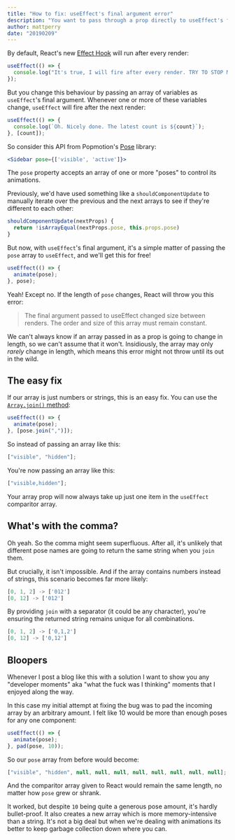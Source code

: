 ```yaml
---
title: "How to fix: useEffect's final argument error"
description: "You want to pass through a prop directly to useEffect's final argument, but React has other ideas."
author: mattperry
date: "20190209"
---
```


By default, React's new [Effect Hook](https://reactjs.org/docs/hooks-effect.html) will run after every render:

```jsx
useEffect(() => {
  console.log("It's true, I will fire after every render. TRY TO STOP ME");
});
```

But you change this behaviour by passing an array of variables as `useEffect`'s final argument. Whenever one or more of these variables change, `useEffect` will fire after the next render:

```jsx
useEffect(() => {
  console.log(`Oh. Nicely done. The latest count is ${count}`);
}, [count]);
```

So consider this API from Popmotion's [Pose](https://popmotion.io/pose/) library:

```jsx
<Sidebar pose={['visible', 'active']}>
```

The `pose` property accepts an array of one or more "poses" to control its animations.

Previously, we'd have used something like a `shouldComponentUpdate` to manually iterate over the previous and the next arrays to see if they're different to each other:

```javascript
shouldComponentUpdate(nextProps) {
  return !isArrayEqual(nextProps.pose, this.props.pose)
}
```

But now, with `useEffect`'s final argument, it's a simple matter of passing the `pose` array to `useEffect`, and we'll get this for free!

```jsx
useEffect(() => {
  animate(pose);
}, pose);
```

Yeah! Except no. If the length of `pose` changes, React will throw you this error:

> The final argument passed to useEffect changed size between renders. The order and size of this array must remain constant.

We can't always know if an array passed in as a prop is going to change in length, so we can't assume that it won't. Insidiously, the array may only _rarely_ change in length, which means this error might not throw until its out in the wild.

## The easy fix

If our array is just numbers or strings, this is an easy fix. You can use the [`Array.join()` method](https://developer.mozilla.org/en-US/docs/Web/JavaScript/Reference/Global_Objects/Array/join):

```jsx
useEffect(() => {
  animate(pose);
}, [pose.join(",")]);
```

So instead of passing an array like this:

```javascript
["visible", "hidden"];
```

You're now passing an array like this:

```javascript
["visible,hidden"];
```

Your array prop will now always take up just one item in the `useEffect` comparitor array.

## What's with the comma?

Oh yeah. So the comma might seem superfluous. After all, it's unlikely that different pose names are going to return the same string when you `join` them.

But crucially, it isn't impossible. And if the array contains numbers instead of strings, this scenario becomes far more likely:

```javascript
[0, 1, 2] -> ['012']
[0, 12] -> ['012']
```

By providing `join` with a separator (it could be any character), you're ensuring the returned string remains unique for all combinations.

```javascript
[0, 1, 2] -> ['0,1,2']
[0, 12] -> ['0,12']
```

## Bloopers

Whenever I post a blog like this with a solution I want to show you any "developer moments" aka "what the fuck was I thinking" moments that I enjoyed along the way.

In this case my initial attempt at fixing the bug was to pad the incoming array by an arbitrary amount. I felt like 10 would be more than enough poses for any one component:

```javascript
useEffect(() => {
  animate(pose);
}, pad(pose, 10));
```

So our `pose` array from before would become:

```javascript
["visible", "hidden", null, null, null, null, null, null, null, null];
```

And the comparitor array given to React would remain the same length, no matter how `pose` grew or shrank.

It worked, but despite `10` being quite a generous pose amount, it's hardly bullet-proof. It also creates a new array which is more memory-intensive than a string. It's not a big deal but when we're dealing with animations its better to keep garbage collection down where you can.
